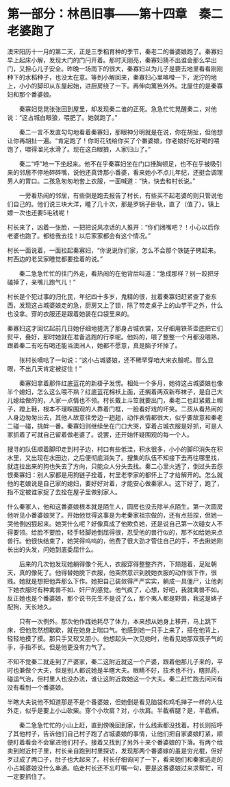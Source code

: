# 第一部分：林邑旧事——第十四章　秦二老婆跑了

澳宋阳历十一月的第二天，正是三季稻育种的季节，秦老二的番婆娘跑了。秦寡妇早上起床小解，发现大门的门闩开着。那时天刚亮，秦寡妇猜不出谁会那么早出门，又担心儿子安全。昨晚一场雨下的很大，秦寡妇以为儿子是要去地里看看刚刚种下的水稻种子，也没太在意。等到小解回来，秦寡妇心里咯噔一下，泥泞的地上，小小的脚印从东屋起始，进厨房绕了一下。再伸向篱笆外外。北屋住的是秦寡妇和那个番婆娘。

　　秦寡妇晃晃张张回到屋里，却发现秦二谁的正死。急急忙忙晃醒秦二，对他说：“这占城白眼狼，喂肥了。她就跑了。”

　　秦二一言不发直勾勾地看着秦寡妇，那眼神分明就是在说，你在胡扯，但他想让你再胡扯一遍。“肯定跑了！你哥花钱给你买了个番婆娘，你老娘好吃好喝的喂饱了，喂得溜光水滑了。现在这白眼狼，人家归山了。”

　　秦二“呼”地一下坐起来。他不在乎秦寡妇坐在门口捶胸顿足，也不在乎被吸引来的邻居不停地碎碎嘴，说他还真馋那小番婆，看来她小不点儿年纪，还挺会调理男人的胃口。二孩急匆匆地套上衣服，一面喊道：“快，快去和村长说。”

　　一旁看热闹的邻居，有些倒是跑去报告了村长，有些买不起老婆的则只管说他们自己的。他们说三块大洋，睡了几十次，那是罗锅子卧轨，直了（值了）。镇上嫖一次也还要5毛钱呢！

村长来了，凶着一张脸，一把把说风凉话的人推开：“你们闭嘴吧？！小心以后你老婆也跑了。都给我去找！以后家家都会有这个情况。”

村长一面说着，一面拉起秦寡妇，“你说说你们家，怎么不会那个铁链子铐起来。村西边的老吴家睡觉都要拴着的说。”

　　秦二急急忙忙的往门外走，看热闹的在他背后叫道：“急成那样？别一跤把牙磕掉了，亲嘴儿跑气儿！”

村长是个犯过事的归化民，年纪四十多岁，鬼精的很，拉着秦寡妇赶紧查了查东西，发现这占城婆娘走的急，厨房又上了锁，除了带走桌子上的山芋干之外，什么也没拿。穿的衣服还是跟着她装在口袋里来的。

秦寡妇这才回忆起前几日她仔细地搓洗了那身占城衣裳，又仔细用铁茶壶底把它们熨平，叠好，那时她就在准备逃跑的行李呢。他妈的，喂了整整一个月都没喂熟，跟着秦二有吃有喝还能当澳洲人，她都不愿意，真是脑子坏掉了。

　　张村长嘀咕了一句说：“这小占城婆娘，还不稀罕穿咱大宋衣服呢。那么显眼，不出几天肯定被捉住！”

　　秦寡妇拿着那件红底蓝花的新褂子发愣。相处一个多月，她待这占城婆娘也像半个媳妇，怎么这么喂不熟？红底蓝花棉袄上面，还搁着两双新布袜子，是自己大儿媳给做的的，人家一点情也不领。村长戴上斗笠就要出门，秦老二也赶紧戴上帽子，蹬上鞋，根本不理睬围观的人靠着门框，一脸看好戏的坏笑。二孩从看热闹的人身边匆匆出去，其他人故意往旁边一趔趄，动作表情都很大，似乎要故意和秦老二碰一碰，挑衅一番。秦寡妇则继续坐在门口大哭，穿着占城衣服是好抓，可是人家抓着了可就自己留着做老婆了。说罢，还开始怀疑围观的每一个人。

搜寻的队伍顺着脚印走到村子边，村口有些低洼，积水很多，小小的脚印消失在积水里，又出现在水田边，之后便彻底消失了。搜集的队伍不知接下去再往哪里找，就连拉出来的狗也失去了方向，只能众人分头去找。秦二心里火透了，倒过头去怨恨秦寡妇：别人家都是用狗链子拴着，村里老李家的都怀上了才给解开的。怎么就他的老娘说是自己家的媳妇，要好好对着，才能安心做秦家人。这下好了，跑了，指不定被谁家捉了去拴在屋子里做别家人。

什么秦家人，他和这番婆娘根本就是陌生人，圆房也没去除半点陌生。第一次圆房他听见小番婆娘哭了。开始他觉得这事是为老秦家祖宗做的，还有点扭捏，但她一哭他倒凶狠起来。她哭什么呢？好像真成了他欺负她，还是说自己第一次碰女人不得要领。给脸不要脸，轻手轻脚她倒屈得很，忍受他的兽行似的，那不如给她来点兽行。他很快结束了，她哭得呜呜的，他费了很大劲才管住自己的手，不去揪她刚长出的头发，问她到底委屈什么。

　　后来的几次他发现她躺得像个死人，衣服穿得整整齐齐，下颏翘着，足趾朝天，真的像死了。他得替她脱下衣服，他突然意识到脱她衣服的动作很下作，很贱。她就是想把他弄那么下作。她把自己装敛得严严实实，躺成一具僵尸，让他剥下她衣服时有种禽兽不如、奸尸的感觉。他气疯了，心想，好吧，我就禽兽不如。反正她也是个番婆娘，那个说书先生不是说了么，那个夷人都是野兽，我这是婊子配狗，天长地久。

　　只有一次例外。那次他作践她耗尽了体力，本来想从她身上移开，马上跳下床，但他忽然想歇歇，就在她身上喘口气。他感到她一只手上来了，搭在他背上，轻轻地摸了摸。那只手又软又胆小。他想起头一次见她时，他看见她那双孩子气的手，手指不长。但是他更没有力气了。

不知不觉秦二就走到了产婆家，秦二这附近就这一个产婆，跟着他那儿子来的，平时也兼做个大夫，但是别人都说她是半瞎大夫。眼睛不好，技术也不行，瞎抓药，碰运气治，但村里人也没办法，谁让这附近救她这一个大夫。秦二赶忙跑去问问有没有看到一个番婆娘。

半瞎大夫说他不知道那是不是个番婆娘，但她倒是看见脑袋和鸡毛掸子一样的人往外走，似乎是要上小山砍柴。穿个小坎肩？对，小坎肩。半截裤腿？是，半截裤。

　　秦二急急忙忙的小山上赶，直到傍晚回到家，什么线索都没找着。村长则招呼了其他村子，告诉他们自己村子跑了占城婆娘的事情，让他们把自家婆娘盯紧，顺便盯着看会不会窜进他们村子。接着又找到了另外十来个番婆娘的下落。有两个给卖到附近村子里，村长亲自跑到村里探访，发现那两个番婆嫁的虽是穷光棍，但好歹过成了两口子，肚子也大起来了。村长仔细询问了一下，看来她们和秦家逃走的小占城婆娘没什么串通。临走村长还不忘叮嘱一句，要是这番婆娘过来求帮忙，可一定要抓住了。